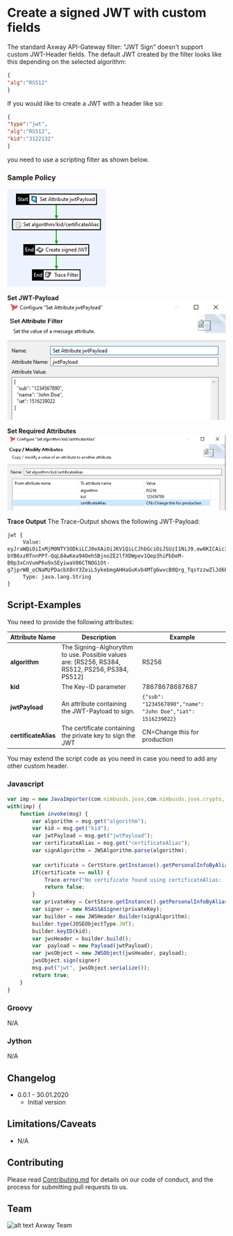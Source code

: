 # Create a signed JWT with custom fields

The standard Axway API-Gateway filter: "JWT Sign" doesn't support custom JWT-Header fields. The
default JWT created by the filter looks like this depending on the selected algorithm:
```json
{
"alg":"RS512"
}
```
If you would like to create a JWT with a header like so:
```json
{
"type":"jwt",
"alg":"RS512",
"kid":"3122132"
}
```
you need to use a scripting filter as shown below.

### Sample Policy ###
![Sample-Policy](./images/sample-policy.png)

__Set JWT-Payload__  
![Sample-Policy](./images/set-jwt-payload.png)

__Set Required Attributes__  
![Sample-Policy](./images/set-attributes.png)

__Trace Output__
The Trace-Output shows the following JWT-Payload:  
```
jwt {
     Value: eyJraWQiOiIxMjM0NTY3ODkiLCJ0eXAiOiJKV1QiLCJhbGciOiJSUzI1NiJ9.ew0KICAic3ViIjogIjEyMzQ1Njc4OTAiLA0KICAibmFtZSI6ICJKb2huIERvZSIsDQogICJpYXQiOiAxNTE2MjM5MDIyDQp9.lg6Fhz12DgIXAp9kLjNXPLvsZ8BitCs2N3l1ILDs9nS8r8GNyoFZFkkYUJvtGtdGBjrte-bYB6xzRTnnPPf-QqL84wKea94OehSBjnoZE2lfXDWpev1Qep3hiPbDeM-B0p3xCnVumP6u9xSEyiwaV06CTNOG1Ot-g7jprWB_oCNaMzPDacbX8nY3ZeiL5ykebmgAHHaGuKvb4MTg6wvcB0Qrg_TqsYzzwZlJd6ERqtdbmPzQC3uf3L988CKbOUyCoFhQcgq7aBxuWBlZMeWOygqXhrlejTO6hlvYvmrf0AqsXqqpS1WBqapeSFdmpaFpW9vigGYgha3Qy4KbxKBMdg
     Type: java.lang.String
}
```

## Script-Examples

You need to provide the following attributes:  

| Attribute&nbsp;Name | Description | Example |
| ----------- | --------- | ------------- |
| **algorithm** | The Signing-Alghorythm to use. Possible values are: [RS256, RS384, RS512, PS256, PS384, PS512] | RS256 |
|**kid**|The Key-ID parameter|78678678687687|
|**jwtPayload**|An attribute containing the JWT-Payload to sign.|`{"sub": "1234567890","name": "John Doe","iat": 1516239022}`|
|**certificateAlias**|The certificate containing the private key to sign the JWT|CN=Change this for production|

You may extend the script code as you need in case you need to add any other custom header.

### Javascript
```javascript
var imp = new JavaImporter(com.nimbusds.jose,com.nimbusds.jose.crypto, com.vordel.store.cert, com.vordel.trace);
with(imp) {
	function invoke(msg) {
		var algorithm = msg.get("algorithm");
		var kid = msg.get("kid");
		var jwtPayload = msg.get("jwtPayload");
		var certificateAlias = msg.get("certificateAlias");
		var signAlgorithm = JWSAlgorithm.parse(algorithm);

		var certificate = CertStore.getInstance().getPersonalInfoByAlias(certificateAlias);
		if(certificate == null) {
			Trace.error("No certificate found using certificateAlias: '"+certificateAlias+"'");
			return false;
		}
		var privateKey = CertStore.getInstance().getPersonalInfoByAlias(certificateAlias).privateKey;
		var signer = new RSASSASigner(privateKey);
		var builder = new JWSHeader.Builder(signAlgorithm);
		builder.type(JOSEObjectType.JWT);
		builder.keyID(kid);
		var jwsHeader = builder.build();
		var  payload = new Payload(jwtPayload);
		var jwsObject = new JWSObject(jwsHeader, payload);
		jwsObject.sign(signer)
		msg.put("jwt", jwsObject.serialize());
		return true;
	}
}
```

### Groovy
N/A

### Jython
N/A

## Changelog
- 0.0.1 - 30.01.2020
  - Initial version


## Limitations/Caveats
- N/A

## Contributing

Please read [Contributing.md](https://github.com/Axway-API-Management-Plus/Common/blob/master/Contributing.md) for details on our code of conduct, and the process for submitting pull requests to us.

## Team

![alt text][Axwaylogo] Axway Team

[Axwaylogo]: https://github.com/Axway-API-Management/Common/blob/master/img/AxwayLogoSmall.png  "Axway logo"
